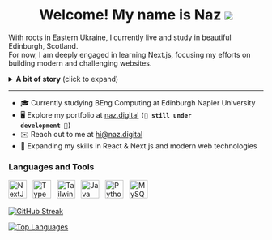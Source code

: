 <h1 align="center">Welcome! My name is Naz <img src="https://user-images.githubusercontent.com/18350557/176309783-0785949b-9127-417c-8b55-ab5a4333674e.gif"></h1>

With roots in Eastern Ukraine, I currently live and study in beautiful Edinburgh, Scotland. <br> For now, I am deeply engaged in learning Next.js, focusing my efforts on building modern and challenging websites.

<details>
  <summary><b>A bit of story</b> (click to expand)</summary><br>
  
  🖥️  My passion for technology started in childhood when I would tinker with an old PC alongside my father. He taught me the PC's inner workings as we fixed and replaced parts and wires. This experience lighted up my curiosity, leading me to disassemble and reassemble computers on my own, either to upgrade components or simply for fun😄

  🖲️  My journey continued with Arduino, where I delved into programming microcontrollers. I enjoyed experimenting with LEDs, displays and sensors. One memorable project involved ordering a special shield for Arduino from China and downloading software from the web to create a device capable of disrupting Wi-Fi signals. It worked so well that I even brought it to school once, playfully interrupting friends' Wi-Fi hotspots.🤫

  Subsequently, I discovered C++ and object-oriented programming, creating console applications that were working with files. Moving forward, I explored C#, Windows Forms, and Unity, where I developed windowed applications and even created a simple clicker game on Unity.

  Driven by a profound interest in creating my own software, I ventured into diverse technologies. I was learning databases, Python, Java, and even PHP, all of which have been avenues for fun and learning, providing me with a foundation in programming.

  Now I am focusing on React and Next.js. Embracing this beautiful frameworks, I am committed to mastering its capabilities to build modern and cool websites.

</details>

-------------------------

* 🎓  Currently studying BEng Computing at Edinburgh Napier University
* 🖥️  Explore my portfolio at [naz.digital](https://naz.digital) <code style="font-family: monospace; font-weight: bold;">(🚧 still under development 🚧)</code>
* ✉️  Reach out to me at [hi@naz.digital](mailto:hi@naz.digital)
* 🧠  Expanding my skills in React & Next.js and modern web technologies


### Languages and Tools


<p align="left">
<a href="https://nextjs.org/docs" target="_blank" rel="noreferrer"><img src="https://raw.githubusercontent.com/danielcranney/readme-generator/main/public/icons/skills/nextjs-colored-dark.svg" width="36" height="36" alt="NextJs" /></a>&nbsp;&nbsp;
<a href="https://www.typescriptlang.org/" target="_blank" rel="noreferrer"><img src="https://raw.githubusercontent.com/danielcranney/readme-generator/main/public/icons/skills/typescript-colored.svg" width="36" height="36" alt="TypeScript" /></a>&nbsp;&nbsp;
<a href="https://tailwindcss.com/" target="_blank" rel="noreferrer"><img src="https://raw.githubusercontent.com/danielcranney/readme-generator/main/public/icons/skills/tailwindcss-colored.svg" width="36" height="36" alt="TailwindCSS" /></a>&nbsp;&nbsp;
<a href="https://www.oracle.com/java/" target="_blank" rel="noreferrer"><img src="https://raw.githubusercontent.com/danielcranney/readme-generator/main/public/icons/skills/java-colored.svg" width="36" height="36" alt="Java" /></a>&nbsp;&nbsp;
<a href="https://www.python.org/" target="_blank" rel="noreferrer"><img src="https://raw.githubusercontent.com/danielcranney/readme-generator/main/public/icons/skills/python-colored.svg" width="36" height="36" alt="Python" /></a>&nbsp;&nbsp;
<a href="https://www.mysql.com/" target="_blank" rel="noreferrer"><img src="https://raw.githubusercontent.com/danielcranney/readme-generator/main/public/icons/skills/mysql-colored.svg" width="36" height="36" alt="MySQL" /></a>
</p>

[![GitHub Streak](https://streak-stats.demolab.com?user=sabbadash&theme=tokyonight&date_format=M%20j%5B%2C%20Y%5D&card_width=300&hide_total_contributions=true)](https://git.io/streak-stats)

<a href="https://github.com/sabbadash" align="left"><img src="https://github-readme-stats.vercel.app/api/top-langs/?username=sabbadash&langs_count=10&title_color=0891b2&text_color=ffffff&icon_color=0891b2&bg_color=1c1917&hide_border=true&locale=en&custom_title=Top%20%Languages" alt="Top Languages" /></a>
